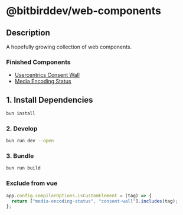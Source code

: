 # @bitbirddev/web-components

## Description

A hopefully growing collection of web components.

### Finished Components

- [Usercentrics Consent Wall](/lib/components/consent-wall/README.md)
- [Media Encoding Status](/lib/components/media-encoding-status/README.md)

## 1. Install Dependencies

```bash
bun install
```

### 2. Develop

```bash
bun run dev --open
```

### 3. Bundle

```bash
bun run build
```

### Exclude from vue

```js
app.config.compilerOptions.isCustomElement = (tag) => {
  return ["media-encoding-status", "consent-wall"].includes(tag);
};
```
